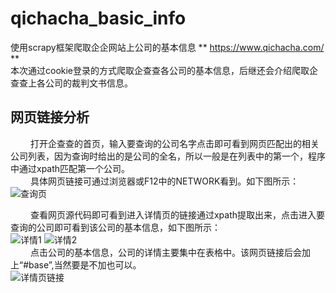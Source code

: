 # qichacha_basic_info
使用scrapy框架爬取企企网站上公司的基本信息 ** https://www.qichacha.com/ **       
本次通过cookie登录的方式爬取企查查各公司的基本信息，后继还会介绍爬取企查查上各公司的裁判文书信息。     
## 网页链接分析     
 &ensp;&ensp;&ensp;&ensp; 打开企查查的首页，输入要查询的公司名字点击即可看到网页匹配出的相关公司列表，因为查询时给出的是公司的全名，所以一般是在列表中的第一个，程序中通过xpath匹配第一个公司。    
 &ensp;&ensp;&ensp;&ensp; 具体网页链接可通过浏览器或F12中的NETWORK看到。如下图所示：    
![查询页](https://github.com/wei523712/qichacha_basic_info/blob/master/image/%E6%9F%A5%E8%AF%A2%E6%9F%90%E5%85%AC%E5%8F%B8.png)      
           
 &ensp;&ensp;&ensp;&ensp; 查看网页源代码即可看到进入详情页的链接通过xpath提取出来，点击进入要查询的公司即可看到该公司的基本信息，如下图所示：      
![详情1](https://github.com/wei523712/qichacha_basic_info/blob/master/image/%E8%AF%A6%E6%83%85%E9%A1%B51.png)
![详情2](https://github.com/wei523712/qichacha_basic_info/blob/master/image/%E8%AF%A6%E6%83%85%E9%A1%B52.png)             
 &ensp;&ensp;&ensp;&ensp; 点击公司的基本信息，公司的详情主要集中在表格中。该网页链接后会加上“#base”,当然要是不加也可以。     
 ![详情页链接](https://github.com/wei523712/qichacha_basic_info/blob/master/image/%E8%AF%A6%E6%83%85%E9%A1%B5%E9%93%BE%E6%8E%A5.png)
